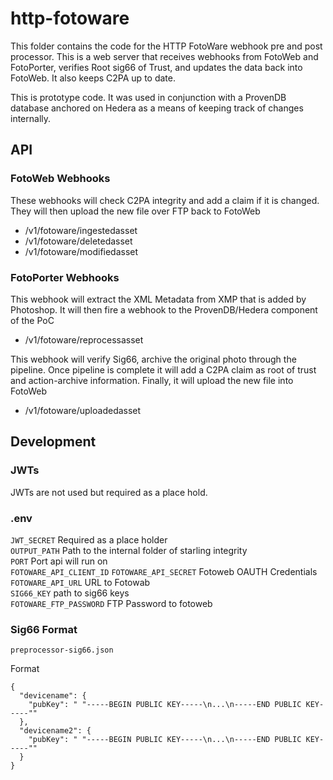 # http-fotoware

This folder contains the code for the HTTP FotoWare webhook pre and post processor. This is a web server that receives webhooks from FotoWeb and FotoPorter, verifies Root sig66 of Trust, and updates the data back into FotoWeb. It also keeps C2PA up to date.

This is prototype code. It was used in conjunction with a ProvenDB database anchored on Hedera as a means of keeping track of changes internally.

## API

### FotoWeb Webhooks

These webhooks will check C2PA integrity and add a claim if it is changed. They will then upload the new file over FTP back to FotoWeb
- /v1/fotoware/ingestedasset
- /v1/fotoware/deletedasset
- /v1/fotoware/modifiedasset

### FotoPorter Webhooks

This webhook will extract the XML Metadata from XMP that is added by Photoshop. It will then fire a webhook to the ProvenDB/Hedera component of the PoC
- /v1/fotoware/reprocessasset

This webhook will verify Sig66, archive the original photo through the pipeline. Once pipeline is complete it will add a C2PA claim as root of trust and action-archive information. Finally, it will upload the new file into FotoWeb
- /v1/fotoware/uploadedasset

## Development

### JWTs

JWTs are not used but required as a place hold.

### .env

`JWT_SECRET` Required as a place holder  
`OUTPUT_PATH` Path to the internal folder of starling integrity  
`PORT` Port api will run on  
`FOTOWARE_API_CLIENT_ID` `FOTOWARE_API_SECRET` Fotoweb OAUTH Credentials  
`FOTOWARE_API_URL` URL to Fotowab  
`SIG66_KEY` path to sig66 keys  
`FOTOWARE_FTP_PASSWORD` FTP Password to fotoweb  

### Sig66 Format 
`preprocessor-sig66.json`

Format

```
{
  "devicename": {
    "pubKey": " "-----BEGIN PUBLIC KEY-----\n...\n-----END PUBLIC KEY-----""
  },
  "devicename2": { 
    "pubKey": " "-----BEGIN PUBLIC KEY-----\n...\n-----END PUBLIC KEY-----""
  }
}
```
